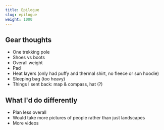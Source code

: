 ```yaml
---
title: Epilogue
slug: epilogue
weight: 1000
---
```


## Gear thoughts

- One trekking pole
- Shoes vs boots
- Overall weight
- Pad
- Heat layers (only had puffy and thermal shirt, no fleece or sun hoodie)
- Sleeping bag (too heavy)
- Things I sent back: map & compass, hat (?)


## What I'd do differently

- Plan less overall
- Would take more pictures of people rather than just landscapes
- More videos
